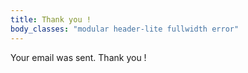 ```yaml
---
title: Thank you !
body_classes: "modular header-lite fullwidth error"
---
```


Your email was sent. Thank you !